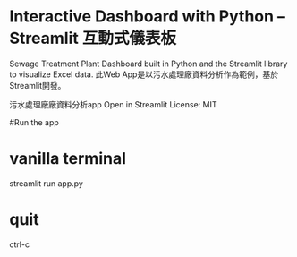 # Interactive Dashboard with Python – Streamlit 互動式儀表板
Sewage Treatment Plant Dashboard built in Python and the Streamlit library to visualize Excel data.
此Web App是以污水處理廠資料分析作為範例，基於Streamlit開發。

污水處理廠廠資料分析app
Open in Streamlit License: MIT

#Run the app
# vanilla terminal
streamlit run app.py

# quit
ctrl-c
